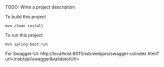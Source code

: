 # <Replace with NSB project Name>

TODO: Write a project description


To build this project


```
mvn clean install
```

To run this project

```
mvn spring-boot:run
```

For Swagger-UI: http://localhost:8011/nsb/webjars/swagger-ui/index.html?url=/nsb/api/swagger&validatorUrl=